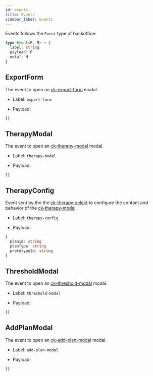 ```yaml
---
id: events
title: Events
sidebar_label: Events
---
```

Events follows the `Event` type of backoffice:

```typescript
type Event<P, M> = {
  label: string
  payload: P
  meta?: M
}
```


## ExportForm

The event to open an [ck-export-form](components/ck-form-export.md) modal.

- Label: `export-form`

- Payload:

```typescript
{}
```
## TherapyModal

The event to open an [ck-therapy-modal](components/ck-therapy-modal.md) modal.

- Label: `therapy-modal`

- Payload:

```typescript
{}
```

## TherapyConfig

Event sent by the the [ck-therapy-select](components/ck-therapy-select.md) to configure the contant and behavior of the [ck-therapy-modal](components/ck-therapy-modal.md).

- Label: `therapy-config`

- Payload:

```typescript
{
  planId: string
  planType: string
  prototypeId: string
}
```

## ThresholdModal

The event to open an [ck-threshold-modal](components/ck-threshold-modal.md) modal.

- Label: `threshold-modal`

- Payload:

```typescript
{}
```

## AddPlanModal

The event to open an [ck-add-plan-modal](components/ck-add-plan-modal.md) modal.

- Label: `add-plan-modal`

- Payload:

```typescript
{}
```
